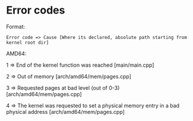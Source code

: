 # Error codes

Format:

```
Error code => Cause [Where its declared, absolute path starting from kernel root dir]
```

AMD64:

1 => End of the kernel function was reached [main/main.cpp]

2 => Out of memory [arch/amd64/mem/pages.cpp]

3 => Requested pages at bad level (out of 0-3) [arch/amd64/mem/pages.cpp]

4 => The kernel was requested to set a physical memory entry in a bad physical address [arch/amd64/mem/pages.cpp]
